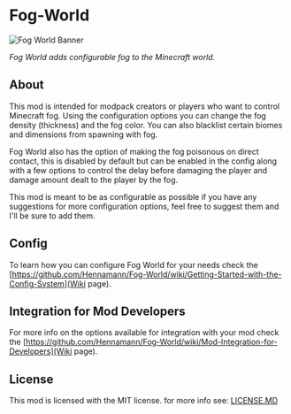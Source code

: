 # Fog-World

![Fog World Banner](https://github.com/Hennamann/Fog-World/blob/1.18.1-dev/src/main/resources/fogworld_banner.png?raw=true)

*Fog World adds configurable fog to the Minecraft world.*

## About

This mod is intended for modpack creators or players who want to control Minecraft fog. Using the configuration options you can change the fog density (thickness) and the fog color. You can also blacklist certain biomes and dimensions from spawning with fog. 

Fog World also has the option of making the fog poisonous on direct contact, this is disabled by default but can be enabled in the config along with a few options to control the delay before damaging the player and damage amount dealt to the player by the fog.

This mod is meant to be as configurable as possible if you have any suggestions for more configuration options, feel free to suggest them and I'll be sure to add them.

## Config
To learn how you can configure Fog World for your needs check the [https://github.com/Hennamann/Fog-World/wiki/Getting-Started-with-the-Config-System](Wiki page).

## Integration for Mod Developers
For more info on the options available for integration with your mod check the [https://github.com/Hennamann/Fog-World/wiki/Mod-Integration-for-Developers](Wiki page).

## License
This mod is licensed with the MIT license.
for more info see: [LICENSE.MD](LICENSE.MD)

